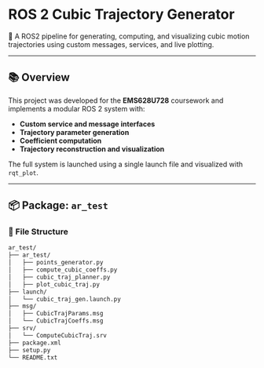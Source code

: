 # ROS 2 Cubic Trajectory Generator

🚀 A ROS2 pipeline for generating, computing, and visualizing cubic motion trajectories using custom messages, services, and live plotting.

---

## 📚 Overview

This project was developed for the **EMS628U728** coursework and implements a modular ROS 2 system with:

- **Custom service and message interfaces**
- **Trajectory parameter generation**
- **Coefficient computation**
- **Trajectory reconstruction and visualization**

The full system is launched using a single launch file and visualized with `rqt_plot`.

---

## 📦 Package: `ar_test`

### 📁 File Structure

```bash
ar_test/
├── ar_test/
│   ├── points_generator.py
│   ├── compute_cubic_coeffs.py
│   ├── cubic_traj_planner.py
│   ├── plot_cubic_traj.py
├── launch/
│   └── cubic_traj_gen.launch.py
├── msg/
│   ├── CubicTrajParams.msg
│   └── CubicTrajCoeffs.msg
├── srv/
│   └── ComputeCubicTraj.srv
├── package.xml
├── setup.py
└── README.txt
